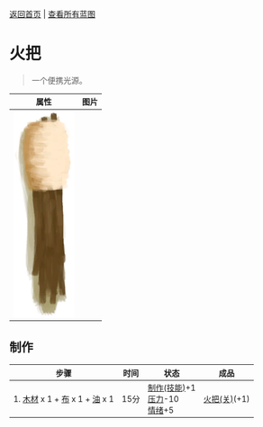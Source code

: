 [返回首页](index.md)   |  [查看所有蓝图](blueprint.md)
# 火把  
> 一个便携光源。  
  
  属性  |   图片   
 ----  |  ----:   
   |  ![](Sprite/Torch.png)   
  
## 制作  
步骤  |  时间  |  状态  |  成品  
----  |  ----  |  ----  |  ----  
1. [木材](Wood.md) x 1 + [布](Cloth.md) x 1 + [油](LQ_Oil.md) x 1  |  15分  |  [制作(技能)](Skill_Crafting.md)+1<br>[压力](Stress.md)-10<br>[情绪](Morale.md)+5  |  [火把(关)](TorchOff.md)(+1)  
